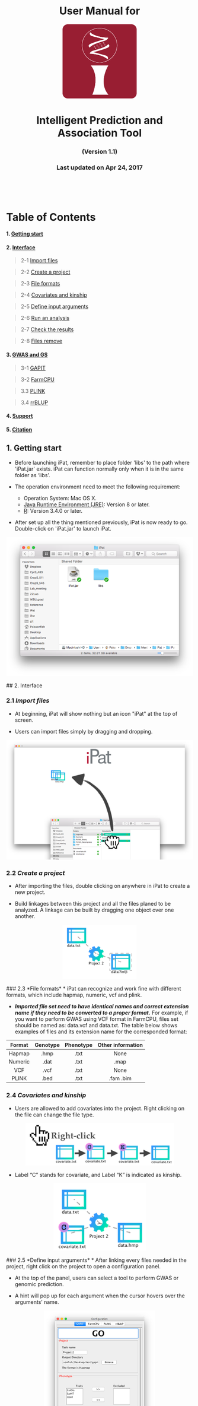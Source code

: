 <br><br><br><br><br><br><br>


<h1 style="text-align:center">User Manual for</h1>

<p align="center"><img src = "./res/icon.png" width = 200></p>

<h1 style="text-align:center">Intelligent Prediction and Association Tool</h1>

<h3 style="text-align:center">(Version 1.1)</h3>
<h3 style="text-align:center">Last updated on Apr 24, 2017</h3>

<br><br><br>

<div style="page-break-after: always;"></div>

# Table of Contents
<!-- vscode-markdown-toc -->
#### 1. [Getting start](#get_start)
#### 2. [Interface](#interface)
> 2-1 [Import files](#import_files)

> 2-2 [Create a project](#create_projects)

> 2-3 [File formats](#file_format)

> 2-4 [Covariates and kinship](#C_K)

> 2-5 [Define input arguments](#input)

> 2-6 [Run an analysis](#run)

> 2-7 [Check the results](#check)

> 2-8 [Files remove](#delete)

#### 3. [GWAS and GS](#gwas)
> 3-1 [GAPIT](#gapit)

> 3-2 [FarmCPU](#farm)

> 3.3 [PLINK](#plink)

> 3.4 [rrBLUP](#rrblup)

#### 4. [Support](#support)
#### 5. [Citation](#cite)


<!-- vscode-markdown-toc-config
    numbering=true
    autoSave=true
    /vscode-markdown-toc-config -->
<!-- /vscode-markdown-toc -->

<div style="page-break-after: always;"></div>

<a name="get_start"></a>
## 1. Getting start 
* Before launching iPat, remember to place folder 'libs' to the path where 'iPat.jar' exists. iPat can function normally only when it is in the same folder as ‘libs’.

* The operation environment need to meet the following requirement:
	* Operation System: Mac OS X.
	* [Java Runtime Environment (JRE)](http://www.oracle.com/technetwork/java/javase/downloads/index.html): Version 8 or later.
	* [R](https://www.r-project.org): Version 3.4.0 or later. 

* After set up all the thing mentioned previously, iPat is now ready to go. Double-click on 'iPat.jar' to launch iPat.

<p align="center"><p align="center"><img src = "./res/libs.png" width = 700></p>

<div style="page-break-after: always;"></div>
<a name="interface"></a>
## 2. Interface

<a name="import_files"></a>
### 2.1 *Import files*
* At beginning, iPat will show nothing but an icon "iPat" at the top of screen. 

* Users can import files simply by dragging and dropping.

<p align="center"><img src = "./res/dnd.png" width = 550></p>

<a name="create_projects"></a>
### 2.2 *Create a project*
* After importing the files, double clicking on anywhere in iPat to create a new project.

* Build linkages between this project and all the files planed to be analyzed. A linkage can be built by dragging one object over one another.

<p align="center"><img src = "./res/linkages.png" width = 200></p>

<div style="page-break-after: always;"></div>
<a name="file_format"></a>
### 2.3 *File formats*
* iPat can recognize and work fine with different formats, which include hapmap, numeric, vcf and plink.

* ***Imported file set need to have identical names and correct extension name if they need to be converted to a proper format.*** For example, if you want to perform GWAS using VCF format in FarmCPU, files set should be named as: data.vcf and data.txt. The table below shows examples of files and its extension name for the corresponded format:

<center>

|Format |Genotype|Phenotype|Other information|
|:-----:|:------:|:-------:|:---------------:|
|Hapmap |.hmp    |.txt     |None  	        |  
|Numeric|.dat    |.txt     |.map 			     |
|VCF    |.vcf    |.txt     |None             |
|PLINK  |.bed    |.txt     |.fam .bim        |

</center>

<a name="C_K"></a>
### 2.4 *Covariates and kinship*
* Users are allowed to add covariates into the project. Right clicking on the file can change the file type.

<p align="center"><img src = "./res/ck.png" width = 400></p>

* Label “C” stands for covariate, and Label “K” is indicated as kinship.

<p align="center"><img src = "./res/ck2.png" width = 250></p>

<div style="page-break-after: always;"></div>
<a name="input"></a>
### 2.5 *Define input arguments*
* After linking every files needed in the project, right click on the project to open a configuration panel.


* At the top of the panel, users can select a tool to perform GWAS or genomic prediction.  

* A hint will pop up for each argument when the cursor hovers over the arguments’ name.

<p align="center"><img src = "./res/config.png" width = 300></p>

<a name="run"></a>
### 2.6 *Run an analysis*
* After defining the analysis, user can start to run the procedure by clicking ‘GO’ at the top of the panel.

* Each task will generate a console window while running the analysis. User can track the progress of the task from window messages.

* iPat also capable of multitasking. Users can arrange another project even when the previous one have not done yet.

<p align="center"><img src = "./res/multi.png" width = 350></p>

<div style="page-break-after: always;"></div>
<a name="check"></a>
### 2.7 *Check the result*
* When iPat complete a project, the gear icon will show a green dot if the task run successfully without any error occurred. Otherwise it will show a red dot at its top-left to notify users that there’re existing at least one error message during the analysis.

<p align="center"><img src = "./res/indicator.png" width = 450></p>

* Users can check the result by double clicking on the gear icon, which will directe users to the folder where the output files generated.

<p align="center"><img src = "./res/output.png" width = 400></p>

<div style="page-break-after: always;"></div>
<a name="delete"></a>
### 2.8 *Files remove*
* Users can remove objects and linkage by typing “Del” after selecting 

* For linkages, the line will become solid when it’s selected. 

* For objects, there will be a dashed line surrounded to indicate that the object is selected.

* Users can also drag the linkages or objects to the bottom-right corner, a hidden trashcan will show up for deletion.

<p align="center"><img src = "./res/delete.png" width = 350></p>

<div style="page-break-after: always;"></div>
<a name="gwas"></a>
## 3. GWAS and GS
Tools implemented in iPat allow users to do genome-wide associate study (GWAS) and genomic selection (GS). Curretly GWAS can be performed by GAPIT, FarmCPU and PLINK, and GS can be done by GAPIT and rrBLUP in iPat. Tables below are the input arguments available in iPat:

<a name="gapit"></a>
### 3.1 GAPIT
|Category|Parameters|	Definitions| Default|
|:--|:---|:---|:--:|
|Subset|Subset of traits data|Users can select all or partial of traits to be analyzed|All traits|
|Subset|Subset of chromosomes|Users can select all or partial of chromosomes to be analyzed|All
|Covariates|PCA.count|How many of PCs should be treated as covariates|3
|Covariates|Inheritable covariate|If there’s a user-input covariates, users can specify how many columns are inheritable.|All
|Quality control|By missing rate|Users can do a quality control on the marker set by missing rate.|NULL|
|Quality control|By MAF|Users can do a quality control on the marker set by minor allele frequency (MAF).|NULL
|GWAS|Model|Which linear model to use in GWAS |GLM
|GWAS|kinship.cluster|Clustering algorithm to group individuals based on their kinship|average
|GWAS|kinship.group|Method to derive kinship among groups|Mean
|GWAS|SNP.fraction|Fraction of SNPs Sampled to Estimate Kinship and PCs|1
|GWAS|File.fragment|The Fragment Size to Read Each Time within a File|512

<div style="page-break-after: always;"></div>
<a name="farm"></a>
### 3.2 FarmCPU
|Category|Parameters|	Definitions| Default|
|:--|:---|:---|:--:|
|Subset|Subset of traits data|Users can select all or partial of traits to be analyzed|All traits|
|Subset|Subset of chromosomes|Users can select all or partial of chromosomes to be analyzed|All
|Covariates|PCA.count|How many of PCs should be treated as covariates|3
|Covariates|Inheritable covariate|If there’s a user-input covariates, users can specify how many columns are inheritable.|All
|Quality control|By missing rate|Users can do a quality control on the marker set by missing rate.|NULL|
|Quality control|By MAF|Users can do a quality control on the marker set by minor allele frequency (MAF).|NULL
|GWAS|method.bin|It uses fixed or optimized of possible QTN window size and number of possible QTNs selected into FarmCPU model.|static|
|GWAS|maxLoop|Maximum number of iterations allowed |10

<a name="plink"></a>
### 3.3 PLINK
|Category|Parameters|	Definitions| Default|
|:--|:---|:---|:--:|
|Subset|Subset of chromosomes|Users can select all or partial of chromosomes to be analyzed|All
|Quality control|By missing rate|Users can do a quality control on the marker set by missing rate.|NULL|
|Quality control|By MAF|Users can do a quality control on the marker set by minor allele frequency (MAF).|NULL
|GWAS|C.I.|The desired coverage for a confidence interval|0.95|

<div style="page-break-after: always;"></div>
<a name="rrblup"></a>
### 3.4 rrBLUP
|Category|Parameters|	Definitions| Default|
|:--|:---|:---|:--:|
|Subset|Subset of traits data|Users can select all or partial of traits to be analyzed|All traits|

<div style="page-break-after: always;"></div>
<a name="support"></a>
## 4 Support
* User can download demo files from [here](http://zzlab.net/iPat/demo.zip).
* If there is any difficulty on iPat, please leave your question in the page of [issue report](https://github.com/Poissonfish/iPat/issues).
* Or you can directly send an email to the auther [James Chen](mailto:chun-peng.chen@wsu.edu)

<a name="cite"></a>
## 5 Citation
* Bradbury,P.J. et al. (2007) TASSEL: software for association mapping of complex traits in diverse samples. Bioinformatics, 23, 2633–2635.
* Endelman,J. (2011) Ridge regression and other kernels for genomic selection in the R package rrBLUP. Plant Genome, 4, 250–255.
* Kang,H.M. et al. (2008) Efficient control of population structure in model organism association mapping. Genetics, 178, 1709–1723.
* Liu,X. et al. (2016) Iterative Usage of Fixed and Random Effect Models for Powerful and Efficient Genome-Wide Association Studies. PLoS Genet., 12, e1005767.
* Purcell,S. et al. (2007) PLINK: A Tool Set for Whole-Genome Association and Population-Based Linkage Analyses. Am J Hum Genet, 81, 559–575.
* Tang,Y. et al. (2016) GAPIT Version 2: An Enhanced Integrated Tool for Genomic Association and Prediction. Plant J., 9.

